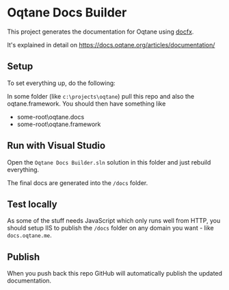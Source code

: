 # Oqtane Docs Builder

This project generates the documentation for Oqtane using [docfx](https://dotnet.github.io/docfx/).

It's explained in detail on https://docs.oqtane.org/articles/documentation/

## Setup

To set everything up, do the following:

In some folder (like `c:\projects\oqtane`) pull this repo and also the oqtane.framework. You should then have something like

* some-root\oqtane.docs
* some-root\oqtane.framework

## Run with Visual Studio

Open the `Oqtane Docs Builder.sln` solution in this folder and just rebuild everything. 

The final docs are generated into the `/docs` folder.

## Test locally

As some of the stuff needs JavaScript which only runs well from HTTP, you should setup IIS to publish the `/docs` folder on any domain you want - like `docs.oqtane.me`. 


## Publish

When you push back this repo GitHub will automatically publish the updated documentation. 

